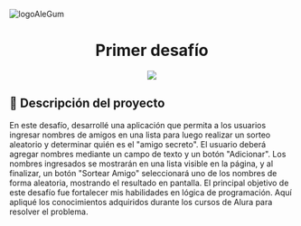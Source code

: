 
![logoAleGum](https://github.com/user-attachments/assets/da844d27-1258-49b4-82d9-8365e7a9dcac)
<h1 align="center"> Primer desafío </h1>
   <p align="center">
   <img src="https://img.shields.io/badge/STATUS-%20COMPLETADO-green">
   </p>

<h2 align="left"> 📝 Descripción del proyecto </h2>
   <p align="left">
En este desafío, desarrollé una aplicación que permita a los usuarios ingresar nombres de amigos en una lista para luego realizar un sorteo aleatorio y determinar quién es el "amigo secreto".
El usuario deberá agregar nombres mediante un campo de texto y un botón "Adicionar". Los nombres ingresados se mostrarán en una lista visible en la página, y al finalizar, un botón "Sortear Amigo" seleccionará uno de los nombres de forma aleatoria, mostrando el resultado en pantalla. 
El principal objetivo de este desafío fue fortalecer mis habilidades en lógica de programación. 
Aquí apliqué los conocimientos adquiridos durante los cursos de Alura para resolver el problema.
   </p>   
